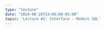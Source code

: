 ```yaml
---
type: "lecture"
date: "2024-08-29T14:00:00-05:00"
topic: 'Lecture #2: Interface - Modern SQL'
---
```

